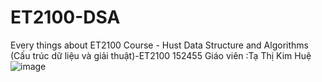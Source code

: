# ET2100-DSA
Every things about ET2100 Course - Hust
Data Structure and Algorithms (Cấu trúc dữ liệu và giải thuật)-ET2100
152455
Giáo viên :Tạ Thị Kim Huệ
![image](https://github.com/user-attachments/assets/b53a712a-a1e2-4ec8-90c1-77cb3d76cc25)

